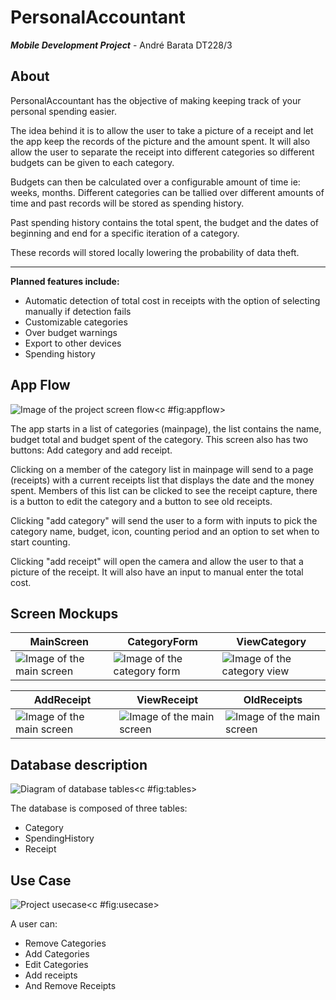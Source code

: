 # PersonalAccountant
**_Mobile Development Project_** - André Barata DT228/3


<!--c **Project github:** github.com/andreRBarata/PersonalAccountant -->


## About
PersonalAccountant has the objective of making keeping track of your personal spending easier.

The idea behind it is to allow the user to take a picture of a receipt and let the app keep the records of the picture and the amount spent. It will also allow the user to separate the receipt into different categories so different budgets can be given to each category.

Budgets can then be calculated over a configurable amount of time ie: weeks, months. Different categories can be tallied over different amounts of time and past records will be stored as spending history.

Past spending history contains the total spent, the budget and the dates of beginning and end for a specific iteration of a category.

These records will stored locally lowering the probability of data theft.

---


**Planned features include:**

* Automatic detection of total cost in receipts
with the option of selecting manually if detection fails
* Customizable categories
* Over budget warnings
* Export to other devices
* Spending history


<!--c \clearpage -->


## App Flow

![Image of the project screen flow](README_images/AppFlow.png)<c #fig:appflow>

The app starts in a list of categories (mainpage), the list contains the name, budget total and budget spent of the category. This screen also has two buttons: Add category and add receipt.

Clicking on a member of the category list in mainpage will send to a page (receipts) with a current receipts list that displays the date and the money spent. Members of this list can be clicked to see the receipt capture, there is a button to edit the category and a button to see old receipts.

Clicking "add category" will send the user to a form with inputs to pick the category name, budget, icon, counting period and an option to set when to start counting.

Clicking "add receipt" will open the camera and allow the user to that a picture of the receipt. It will also have an input to manual enter the total cost.

<!--c \clearpage -->

## Screen Mockups

__MainScreen__ | __CategoryForm__ | __ViewCategory__
---------------|------------------|------------------
![Image of the main screen](README_images/MainScreen.png) | ![Image of the category form](README_images/CategoryForm.png) | ![Image of the category view](README_images/ViewCategory.png)

__AddReceipt__ | __ViewReceipt__ | __OldReceipts__
---------------|-----------------|----------------
![Image of the main screen](README_images/AddReceipt.png) | ![Image of the main screen](README_images/ViewReceipt.png) | ![Image of the main screen](README_images/OldReceipts.png)

<!--c \clearpage -->

## Database description

![Diagram of database tables](README_images/PersonalAccountant.png)<c #fig:tables>


The database is composed of three tables:

* Category
* SpendingHistory
* Receipt

<!--c \clearpage  -->

## Use Case

![Project usecase](README_images/UseCase.png)<c #fig:usecase>

A user can:

* Remove Categories
* Add Categories
* Edit Categories
* Add receipts
* And Remove Receipts

<!--c \clearpage -->
